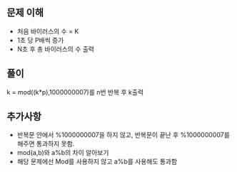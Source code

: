 ## 문제 이해
- 처음 바이러스의 수 = K  
- 1초 당 P배씩 증가
- N초 후 총 바이러스의 수 출력

## 풀이
k = mod((k*p),1000000007)를 n번 반복 후 k출력


## 추가사항
- 반복문 안에서 %1000000007을 하지 않고, 반복문이 끝난 후 %1000000007를 해주면 통과하지 못함.
- mod(a,b)와 a%b의 차이 알아보기
- 해당 문제에선 Mod를 사용하지 않고 a%b를 사용해도 통과함